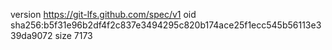 version https://git-lfs.github.com/spec/v1
oid sha256:b5f31e96b2df4f2c837e3494295c820b174ace25f1ecc545b56113e339da9072
size 7173
